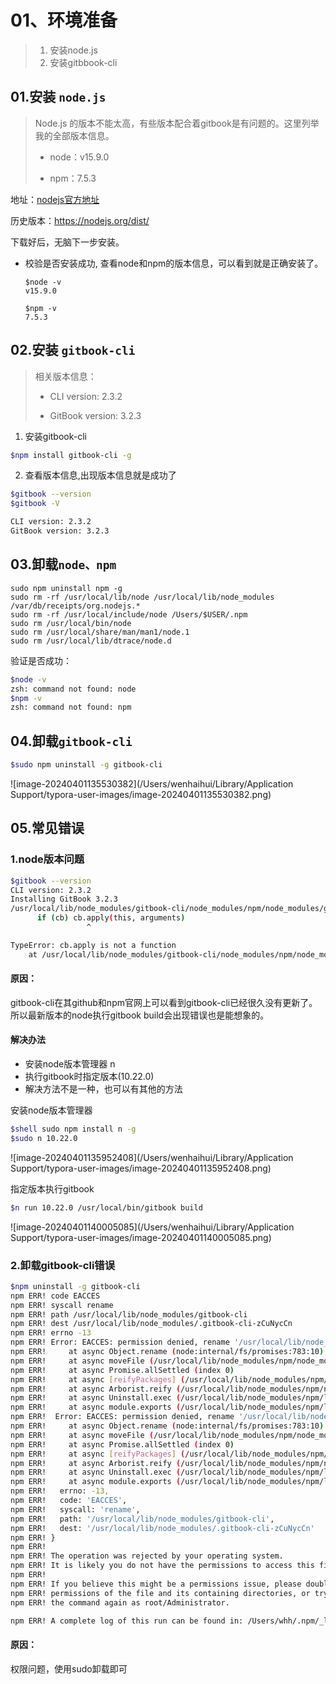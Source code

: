 # 01、环境准备

> 1. 安装node.js
> 2. 安装gitbbook-cli

## 01.安装 `node.js`

> Node.js 的版本不能太高，有些版本配合着gitbook是有问题的。这里列举我的全部版本信息。
>
> - node：v15.9.0
>
> - npm：7.5.3

地址：[nodejs官方地址](https://nodejs.org/en/download/)

历史版本：https://nodejs.org/dist/

下载好后，无脑下一步安装。

- 校验是否安装成功, 查看node和npm的版本信息，可以看到就是正确安装了。

    ```shell
    $node -v
    v15.9.0
    
    $npm -v
    7.5.3
    ```



## 02.安装 `gitbook-cli`

> 相关版本信息：
>
> - CLI version: 2.3.2
>
> - GitBook version: 3.2.3

1. 安装gitbook-cli

```bash
$npm install gitbook-cli -g
```

2. 查看版本信息,出现版本信息就是成功了

```bash
$gitbook --version
$gitbook -V

CLI version: 2.3.2
GitBook version: 3.2.3
```





## 03.卸载`node、npm`

```shell
sudo npm uninstall npm -g
sudo rm -rf /usr/local/lib/node /usr/local/lib/node_modules /var/db/receipts/org.nodejs.*
sudo rm -rf /usr/local/include/node /Users/$USER/.npm
sudo rm /usr/local/bin/node
sudo rm /usr/local/share/man/man1/node.1
sudo rm /usr/local/lib/dtrace/node.d
```

验证是否成功：

```bash
$node -v                     
zsh: command not found: node
$npm -v                      
zsh: command not found: npm
```





## 04.卸载`gitbook-cli`

```bash
$sudo npm uninstall -g gitbook-cli
```

![image-20240401135530382](/Users/wenhaihui/Library/Application Support/typora-user-images/image-20240401135530382.png)



## 05.常见错误

### 1.node版本问题

```bash
$gitbook --version
CLI version: 2.3.2
Installing GitBook 3.2.3
/usr/local/lib/node_modules/gitbook-cli/node_modules/npm/node_modules/graceful-fs/polyfills.js:287
      if (cb) cb.apply(this, arguments)
                 ^

TypeError: cb.apply is not a function
    at /usr/local/lib/node_modules/gitbook-cli/node_modules/npm/node_modules/graceful-fs/polyfills.js:287:18
```

#### 原因：

gitbook-cli在其github和npm官网上可以看到gitbook-cli已经很久没有更新了。所以最新版本的node执行gitbook build会出现错误也是能想象的。

#### 解决办法

- 安装node版本管理器 n 
- 执行gitbook时指定版本(10.22.0)
- 解决方法不是一种，也可以有其他的方法

安装node版本管理器

```bash
$shell sudo npm install n -g
$sudo n 10.22.0
```

![image-20240401135952408](/Users/wenhaihui/Library/Application Support/typora-user-images/image-20240401135952408.png)

指定版本执行gitbook

```bash
$n run 10.22.0 /usr/local/bin/gitbook build
```

![image-20240401140005085](/Users/wenhaihui/Library/Application Support/typora-user-images/image-20240401140005085.png)



### 2.卸载gitbook-cli错误

```bash
$npm uninstall -g gitbook-cli
npm ERR! code EACCES
npm ERR! syscall rename
npm ERR! path /usr/local/lib/node_modules/gitbook-cli
npm ERR! dest /usr/local/lib/node_modules/.gitbook-cli-zCuNycCn
npm ERR! errno -13
npm ERR! Error: EACCES: permission denied, rename '/usr/local/lib/node_modules/gitbook-cli' -> '/usr/local/lib/node_modules/.gitbook-cli-zCuNycCn'
npm ERR!     at async Object.rename (node:internal/fs/promises:783:10)
npm ERR!     at async moveFile (/usr/local/lib/node_modules/npm/node_modules/@npmcli/fs/lib/move-file.js:30:5)
npm ERR!     at async Promise.allSettled (index 0)
npm ERR!     at async [reifyPackages] (/usr/local/lib/node_modules/npm/node_modules/@npmcli/arborist/lib/arborist/reify.js:246:11)
npm ERR!     at async Arborist.reify (/usr/local/lib/node_modules/npm/node_modules/@npmcli/arborist/lib/arborist/reify.js:165:5)
npm ERR!     at async Uninstall.exec (/usr/local/lib/node_modules/npm/lib/commands/uninstall.js:52:5)
npm ERR!     at async module.exports (/usr/local/lib/node_modules/npm/lib/cli-entry.js:61:5)
npm ERR!  Error: EACCES: permission denied, rename '/usr/local/lib/node_modules/gitbook-cli' -> '/usr/local/lib/node_modules/.gitbook-cli-zCuNycCn'
npm ERR!     at async Object.rename (node:internal/fs/promises:783:10)
npm ERR!     at async moveFile (/usr/local/lib/node_modules/npm/node_modules/@npmcli/fs/lib/move-file.js:30:5)
npm ERR!     at async Promise.allSettled (index 0)
npm ERR!     at async [reifyPackages] (/usr/local/lib/node_modules/npm/node_modules/@npmcli/arborist/lib/arborist/reify.js:246:11)
npm ERR!     at async Arborist.reify (/usr/local/lib/node_modules/npm/node_modules/@npmcli/arborist/lib/arborist/reify.js:165:5)
npm ERR!     at async Uninstall.exec (/usr/local/lib/node_modules/npm/lib/commands/uninstall.js:52:5)
npm ERR!     at async module.exports (/usr/local/lib/node_modules/npm/lib/cli-entry.js:61:5) {
npm ERR!   errno: -13,
npm ERR!   code: 'EACCES',
npm ERR!   syscall: 'rename',
npm ERR!   path: '/usr/local/lib/node_modules/gitbook-cli',
npm ERR!   dest: '/usr/local/lib/node_modules/.gitbook-cli-zCuNycCn'
npm ERR! }
npm ERR! 
npm ERR! The operation was rejected by your operating system.
npm ERR! It is likely you do not have the permissions to access this file as the current user
npm ERR! 
npm ERR! If you believe this might be a permissions issue, please double-check the
npm ERR! permissions of the file and its containing directories, or try running
npm ERR! the command again as root/Administrator.

npm ERR! A complete log of this run can be found in: /Users/whh/.npm/_logs/2024-04-01T03_12_57_979Z-debug-0.log
```

#### 原因：

权限问题，使用sudo卸载即可
